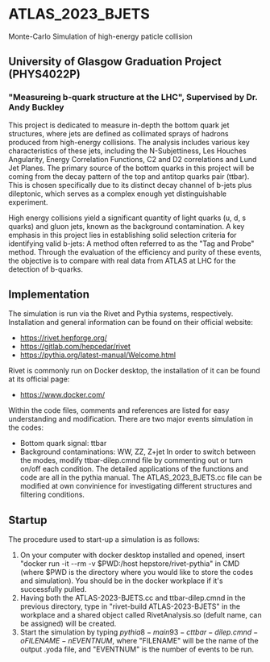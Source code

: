 # ATLAS_2023_BJETS
Monte-Carlo Simulation of high-energy paticle collision

## University of Glasgow Graduation Project (PHYS4022P)
### "Measureing b-quark structure at the LHC", Supervised by Dr. Andy Buckley
This project is dedicated to measure in-depth the bottom quark jet structures, where jets are defined as collimated sprays of hadrons produced from high-energy collisions. The analysis includes various key characteristics of these jets, including the N-Subjettiness, Les Houches Angularity, Energy Correlation Functions, C2 and D2 correlations and Lund Jet Planes. The primary source of the bottom quarks in this project will be coming from the decay pattern of the top and antitop quarks pair (ttbar). This is chosen specifically due to its distinct decay channel of b-jets plus dileptonic, which serves as a complex enough yet distinguishable experiment.

High energy collisions yield a significant quantity of light quarks (u, d, s quarks) and gluon jets, known as the background contamination. A key emphasis in this project lies in establishing solid selection criteria for identifying valid b-jets: A method often referred to as the "Tag and Probe" method. Through the evaluation of the efficiency and purity of these events, the objective is to compare with real data from ATLAS at LHC for the detection of b-quarks.

## Implementation
The simulation is run via the Rivet and Pythia systems, respectively. Installation and general information can be found on their official website:
- https://rivet.hepforge.org/
- https://gitlab.com/hepcedar/rivet
- https://pythia.org/latest-manual/Welcome.html

Rivet is commonly run on Docker desktop, the installation of it can be found at its official page:
- https://www.docker.com/

Within the code files, comments and references are listed for easy understanding and modification. There are two major events simulation in the codes:
- Bottom quark signal: ttbar
- Background contaminations: WW, ZZ, Z+jet
In order to switch between the modes, modify ttbar-dilep.cmnd file by commenting out or turn on/off each condition. The detailed applications of the functions and code are all in the pythia manual. The ATLAS_2023_BJETS.cc file can be modified at own convinience for investigating different structures and filtering conditions.

## Startup
The procedure used to start-up a simulation is as follows:
1. On your computer with docker desktop installed and opened, insert "docker run -it --rm -v $PWD:/host hepstore/rivet-pythia" in CMD (where $PWD is the directory where you would like to store the codes and simulation). You should be in the docker workplace if it's successfully pulled.
2. Having both the ATLAS-2023-BJETS.cc and ttbar-dilep.cmnd in the previous directory, type in "rivet-build ATLAS-2023-BJETS" in the workplace and a shared object called RivetAnalysis.so (defult name, can be assigned) will be created. 
3. Start the simulation by typing $pythia8-main93 -c ttbar-dilep.cmnd -o FILENAME -n EVENTNUM$, where "FILENAME" will be the name of the output .yoda file, and "EVENTNUM" is the number of events to be run.

